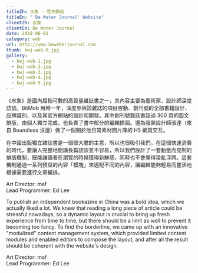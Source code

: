 ```yaml
---
titleZh: 水象 · 官方網站
titleEn: "'Be Water Journal' Website"
clientZh: 水象
clientEn: Be Water Journal
date: 2018-06-01
category: web
url: http://www.bewaterjournal.com
thumb: bwj-web-0.jpg
gallery:
  - bwj-web-1.jpg
  - bwj-web-2.jpg
  - bwj-web-3.jpg
  - bwj-web-4.jpg
  - bwj-web-5.jpg
---
```


《水象》是國內屈指可數的高質量雜誌書之一，其內容主要為藝術家、設計師深度訪談。BitMob 用時一年，深度參與該雜誌的項目啓動、創刊號的全部書籍設計、品牌識別、以及其官方網站的設計和開發。其中創刊號雜誌書超過 300 頁的圖文排版，由個人獨立完成，也負責了書中部分的編輯插圖。還為服裝設計師張達（來自 Boundless 沒邊）做了一個關於他日常素材圖片庫的 H5 網頁交互。

在中國出版獨立雜誌書是一個很大膽的主意，所以也很吸引我們。在這個快速消費的時代，要讓人完整地閱讀長篇訪談並不容易，所以我們設計了一套動態而克制的排版機制，既能讓讀者在瀏覽的時候獲得新鮮感，同時也不會覺得凌亂浮誇。這套機制通過一系列預設的內容「模塊」來適配不同的內容，讓編輯能夠輕易而靈活地根據需要進行文章編排。

Art Director: maf<br/>Lead Programmer: Ed Lee

<!-- lang -->

To publish an independent bookazine in China was a bold idea, which we actually liked a lot. We knew that reading a long piece of article could be stressful nowadays, so a dynamic layout is crucial to bring up fresh experience from time to time, but there should be a limit as well to prevent it becoming too fancy. To find the borderline, we came up with an innovative "modulized" content management system, which provided limited content modules and enabled editors to compose the layout, and after all the result should be coherent with the website's design.

Art Director: maf<br/>Lead Programmer: Ed Lee
